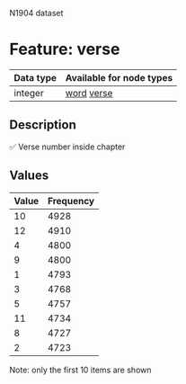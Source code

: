 <p>N1904 dataset</p>

<h1>Feature: verse</h1>

<table>
<thead>
<tr>
  <th>Data type</th>
  <th>Available for node types</th>
</tr>
</thead>
<tbody>
<tr>
  <td>integer</td>
  <td><A HREF="featurebynodetype.md#word">word</A> <A HREF="featurebynodetype.md#verse">verse</A></td>
</tr>
</tbody>
</table>

<h2>Description</h2>

<p>✅ Verse number inside chapter</p>

<h2>Values</h2>

<table>
<thead>
<tr>
  <th>Value</th>
  <th>Frequency</th>
</tr>
</thead>
<tbody>
<tr>
  <td>10</td>
  <td>4928</td>
</tr>
<tr>
  <td>12</td>
  <td>4910</td>
</tr>
<tr>
  <td>4</td>
  <td>4800</td>
</tr>
<tr>
  <td>9</td>
  <td>4800</td>
</tr>
<tr>
  <td>1</td>
  <td>4793</td>
</tr>
<tr>
  <td>3</td>
  <td>4768</td>
</tr>
<tr>
  <td>5</td>
  <td>4757</td>
</tr>
<tr>
  <td>11</td>
  <td>4734</td>
</tr>
<tr>
  <td>8</td>
  <td>4727</td>
</tr>
<tr>
  <td>2</td>
  <td>4723</td>
</tr>
</tbody>
</table>

<p>Note: only the first 10 items are shown</p>
